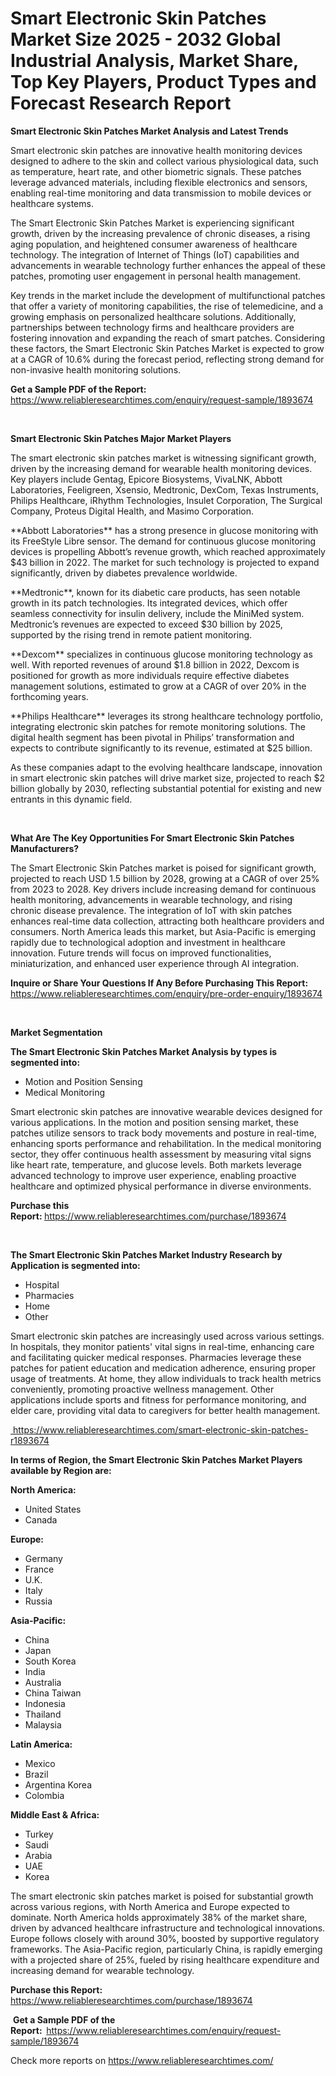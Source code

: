 <p><h1>Smart Electronic Skin Patches Market Size 2025 - 2032 Global Industrial Analysis, Market Share, Top Key Players, Product Types and Forecast Research Report</h1></p><p><strong>Smart Electronic Skin Patches Market Analysis and Latest Trends</strong></p>
<p><p>Smart electronic skin patches are innovative health monitoring devices designed to adhere to the skin and collect various physiological data, such as temperature, heart rate, and other biometric signals. These patches leverage advanced materials, including flexible electronics and sensors, enabling real-time monitoring and data transmission to mobile devices or healthcare systems. </p><p>The Smart Electronic Skin Patches Market is experiencing significant growth, driven by the increasing prevalence of chronic diseases, a rising aging population, and heightened consumer awareness of healthcare technology. The integration of Internet of Things (IoT) capabilities and advancements in wearable technology further enhances the appeal of these patches, promoting user engagement in personal health management.</p><p>Key trends in the market include the development of multifunctional patches that offer a variety of monitoring capabilities, the rise of telemedicine, and a growing emphasis on personalized healthcare solutions. Additionally, partnerships between technology firms and healthcare providers are fostering innovation and expanding the reach of smart patches. Considering these factors, the Smart Electronic Skin Patches Market is expected to grow at a CAGR of 10.6% during the forecast period, reflecting strong demand for non-invasive health monitoring solutions.</p></p>
<p><strong>Get a Sample PDF of the Report:&nbsp;</strong> <a href="https://www.reliableresearchtimes.com/enquiry/request-sample/1893674?utm_campaign=2722&utm_medium=2&utm_source=Github&utm_content=ia&utm_term=05032025&utm_id=smart-electronic-skin-patches">https://www.reliableresearchtimes.com/enquiry/request-sample/1893674</a></p>
<p>&nbsp;</p>
<p><strong>Smart Electronic Skin Patches Major Market Players</strong></p>
<p><p>The smart electronic skin patches market is witnessing significant growth, driven by the increasing demand for wearable health monitoring devices. Key players include Gentag, Epicore Biosystems, VivaLNK, Abbott Laboratories, Feeligreen, Xsensio, Medtronic, DexCom, Texas Instruments, Philips Healthcare, iRhythm Technologies, Insulet Corporation, The Surgical Company, Proteus Digital Health, and Masimo Corporation.</p><p>**Abbott Laboratories** has a strong presence in glucose monitoring with its FreeStyle Libre sensor. The demand for continuous glucose monitoring devices is propelling Abbott’s revenue growth, which reached approximately $43 billion in 2022. The market for such technology is projected to expand significantly, driven by diabetes prevalence worldwide.</p><p>**Medtronic**, known for its diabetic care products, has seen notable growth in its patch technologies. Its integrated devices, which offer seamless connectivity for insulin delivery, include the MiniMed system. Medtronic’s revenues are expected to exceed $30 billion by 2025, supported by the rising trend in remote patient monitoring.</p><p>**Dexcom** specializes in continuous glucose monitoring technology as well. With reported revenues of around $1.8 billion in 2022, Dexcom is positioned for growth as more individuals require effective diabetes management solutions, estimated to grow at a CAGR of over 20% in the forthcoming years.</p><p>**Philips Healthcare** leverages its strong healthcare technology portfolio, integrating electronic skin patches for remote monitoring solutions. The digital health segment has been pivotal in Philips’ transformation and expects to contribute significantly to its revenue, estimated at $25 billion.</p><p>As these companies adapt to the evolving healthcare landscape, innovation in smart electronic skin patches will drive market size, projected to reach $2 billion globally by 2030, reflecting substantial potential for existing and new entrants in this dynamic field.</p></p>
<p>&nbsp;</p>
<p><strong>What Are The Key Opportunities For Smart Electronic Skin Patches Manufacturers?</strong></p>
<p><p>The Smart Electronic Skin Patches market is poised for significant growth, projected to reach USD 1.5 billion by 2028, growing at a CAGR of over 25% from 2023 to 2028. Key drivers include increasing demand for continuous health monitoring, advancements in wearable technology, and rising chronic disease prevalence. The integration of IoT with skin patches enhances real-time data collection, attracting both healthcare providers and consumers. North America leads this market, but Asia-Pacific is emerging rapidly due to technological adoption and investment in healthcare innovation. Future trends will focus on improved functionalities, miniaturization, and enhanced user experience through AI integration.</p></p>
<p><strong>Inquire or Share Your Questions If Any Before Purchasing This Report:</strong> <a href="https://www.reliableresearchtimes.com/enquiry/pre-order-enquiry/1893674?utm_campaign=2722&utm_medium=2&utm_source=Github&utm_content=ia&utm_term=05032025&utm_id=smart-electronic-skin-patches">https://www.reliableresearchtimes.com/enquiry/pre-order-enquiry/1893674</a></p>
<p>&nbsp;</p>
<p><strong>Market Segmentation</strong></p>
<p><strong>The Smart Electronic Skin Patches Market Analysis by types is segmented into:</strong></p>
<p><ul><li>Motion and Position Sensing</li><li>Medical Monitoring</li></ul></p>
<p><p>Smart electronic skin patches are innovative wearable devices designed for various applications. In the motion and position sensing market, these patches utilize sensors to track body movements and posture in real-time, enhancing sports performance and rehabilitation. In the medical monitoring sector, they offer continuous health assessment by measuring vital signs like heart rate, temperature, and glucose levels. Both markets leverage advanced technology to improve user experience, enabling proactive healthcare and optimized physical performance in diverse environments.</p></p>
<p><strong>Purchase this Report:&nbsp;</strong><a href="https://www.reliableresearchtimes.com/purchase/1893674?utm_campaign=2722&utm_medium=2&utm_source=Github&utm_content=ia&utm_term=05032025&utm_id=smart-electronic-skin-patches">https://www.reliableresearchtimes.com/purchase/1893674</a></p>
<p>&nbsp;</p>
<p><strong>The Smart Electronic Skin Patches Market Industry Research by Application is segmented into:</strong></p>
<p><ul><li>Hospital</li><li>Pharmacies</li><li>Home</li><li>Other</li></ul></p>
<p><p>Smart electronic skin patches are increasingly used across various settings. In hospitals, they monitor patients' vital signs in real-time, enhancing care and facilitating quicker medical responses. Pharmacies leverage these patches for patient education and medication adherence, ensuring proper usage of treatments. At home, they allow individuals to track health metrics conveniently, promoting proactive wellness management. Other applications include sports and fitness for performance monitoring, and elder care, providing vital data to caregivers for better health management.</p></p>
<p><a href="https://www.reliableresearchtimes.com/smart-electronic-skin-patches-r1893674?utm_campaign=2722&utm_medium=2&utm_source=Github&utm_content=ia&utm_term=05032025&utm_id=smart-electronic-skin-patches">&nbsp;https://www.reliableresearchtimes.com/smart-electronic-skin-patches-r1893674</a></p>
<p><strong>In terms of Region, the Smart Electronic Skin Patches Market Players available by Region are:</strong></p>
<p>
    <p> <strong> North America: </strong>
        <ul>
            <li>United States</li>
            <li>Canada</li>
        </ul>
        </p> 
    <p> <strong> Europe: </strong>
        <ul>
            <li>Germany</li>
            <li>France</li>
            <li>U.K.</li>
            <li>Italy</li>
            <li>Russia</li>
        </ul>
        </p> 
    <p> <strong> Asia-Pacific: </strong>
        <ul>
            <li>China</li>
            <li>Japan</li>
            <li>South Korea</li>
            <li>India</li>
            <li>Australia</li>
            <li>China Taiwan</li>
            <li>Indonesia</li>
            <li>Thailand</li>
            <li>Malaysia</li>
        </ul>
        </p> 
    <p> <strong> Latin America: </strong>
        <ul>
            <li>Mexico</li>
            <li>Brazil</li>
            <li>Argentina Korea</li>
            <li>Colombia</li>
        </ul>
        </p> 
    <p> <strong> Middle East & Africa: </strong>
        <ul>
            <li>Turkey</li>
            <li>Saudi</li>
            <li>Arabia</li>
            <li>UAE</li>
            <li>Korea</li>
        </ul>
    </p>
    </p>
<p><p>The smart electronic skin patches market is poised for substantial growth across various regions, with North America and Europe expected to dominate. North America holds approximately 38% of the market share, driven by advanced healthcare infrastructure and technological innovations. Europe follows closely with around 30%, boosted by supportive regulatory frameworks. The Asia-Pacific region, particularly China, is rapidly emerging with a projected share of 25%, fueled by rising healthcare expenditure and increasing demand for wearable technology.</p></p>
<p><strong>Purchase this Report: </strong><a href="https://www.reliableresearchtimes.com/purchase/1893674?utm_campaign=2722&utm_medium=2&utm_source=Github&utm_content=ia&utm_term=05032025&utm_id=smart-electronic-skin-patches">https://www.reliableresearchtimes.com/purchase/1893674</a></p>
<p>&nbsp;<strong>Get a Sample PDF of the Report:&nbsp;&nbsp;</strong><a href="https://www.reliableresearchtimes.com/enquiry/request-sample/1893674?utm_campaign=2722&utm_medium=2&utm_source=Github&utm_content=ia&utm_term=05032025&utm_id=smart-electronic-skin-patches">https://www.reliableresearchtimes.com/enquiry/request-sample/1893674</a></p>
<p><strong></strong></p>
<p>Check more reports on <a href="https://www.reliableresearchtimes.com/?utm_campaign=2722&utm_medium=2&utm_source=Github&utm_content=ia&utm_term=05032025&utm_id=smart-electronic-skin-patches">https://www.reliableresearchtimes.com/</a></p>